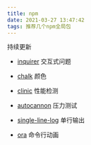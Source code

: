 ```yaml
---
title: npm
date: 2021-03-27 13:47:42
tags: 推荐几个npm全局包
---
```

持续更新
* [inquirer](https://github.com/SBoudrias/Inquirer.js/) 交互式问题

* [chalk](https://github.com/chalk/chalk) 颜色
* [clinic](https://github.com/clinicjs/node-clinic) 性能检测
* [autocannon](https://github.com/mcollina/autocannon)   压力测试
* [single-line-log](https://github.com/freeall/single-line-log) 单行输出
* [ora](https://github.com/sindresorhus/ora) 命令行动画
